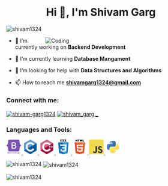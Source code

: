<h1 align="center">Hi 👋, I'm Shivam Garg</h1>
<p align="left"> <img src="https://komarev.com/ghpvc/?username=shivam1324&label=Profile%20views&color=0e75b6&style=flat" alt="shivam1324" /> </p>
<img align="right" alt="Coding" width="400" src="https://camo.githubusercontent.com/e4a569755580f96dce0e6d65bc761e0d9aef0fecae524ec73a1b0be60fc934fa/68747470733a2f2f7777772e6d79676f2e67652f75706c6f6164732f626c6f672f313538343032333739352e6a7067">

- 🔭 I’m currently working on **Backend Development**

- 🌱 I’m currently learning **Database Mangament**


- 🤝 I’m looking for help with **Data Structures and Algorithms**

- 📫 How to reach me **shivamgarg1324@gmail.com**

<h3 align="left">Connect with me:</h3>
<p align="left">
<a href="https://linkedin.com/in/shivam-garg1324" target="blank"><img align="center" src="https://raw.githubusercontent.com/rahuldkjain/github-profile-readme-generator/master/src/images/icons/Social/linked-in-alt.svg" alt="shivam-garg1324" height="30" width="40" /></a>
<a href="https://instagram.com/shivam_garg._" target="blank"><img align="center" src="https://raw.githubusercontent.com/rahuldkjain/github-profile-readme-generator/master/src/images/icons/Social/instagram.svg" alt="shivam_garg._" height="30" width="40" /></a>
</p>

<h3 align="left">Languages and Tools:</h3>
<p align="left"> <a href="https://getbootstrap.com" target="_blank"> <img src="https://raw.githubusercontent.com/devicons/devicon/master/icons/bootstrap/bootstrap-plain-wordmark.svg" alt="bootstrap" width="40" height="40"/> </a> <a href="https://www.cprogramming.com/" target="_blank"> <img src="https://raw.githubusercontent.com/devicons/devicon/master/icons/c/c-original.svg" alt="c" width="40" height="40"/> </a> <a href="https://www.w3schools.com/cpp/" target="_blank"> <img src="https://raw.githubusercontent.com/devicons/devicon/master/icons/cplusplus/cplusplus-original.svg" alt="cplusplus" width="40" height="40"/> </a> <a href="https://www.w3schools.com/css/" target="_blank"> <img src="https://raw.githubusercontent.com/devicons/devicon/master/icons/css3/css3-original-wordmark.svg" alt="css3" width="40" height="40"/> </a> <a href="https://www.w3.org/html/" target="_blank"> <img src="https://raw.githubusercontent.com/devicons/devicon/master/icons/html5/html5-original-wordmark.svg" alt="html5" width="40" height="40"/> </a> <a href="https://developer.mozilla.org/en-US/docs/Web/JavaScript" target="_blank"> <img src="https://raw.githubusercontent.com/devicons/devicon/master/icons/javascript/javascript-original.svg" alt="javascript" width="40" height="40"/> </a> <a href="https://www.python.org" target="_blank"> <img src="https://raw.githubusercontent.com/devicons/devicon/master/icons/python/python-original.svg" alt="python" width="40" height="40"/> </a> </p>

<p><img align="left" src="https://github-readme-stats.vercel.app/api/top-langs?username=shivam1324&show_icons=true&locale=en&layout=compact" alt="shivam1324" /></p>

<p>&nbsp;<img align="center" src="https://github-readme-stats.vercel.app/api?username=shivam1324&show_icons=true&locale=en" alt="shivam1324" /></p>

<p><img align="center" src="https://github-readme-streak-stats.herokuapp.com/?user=shivam1324&" alt="shivam1324" /></p>
